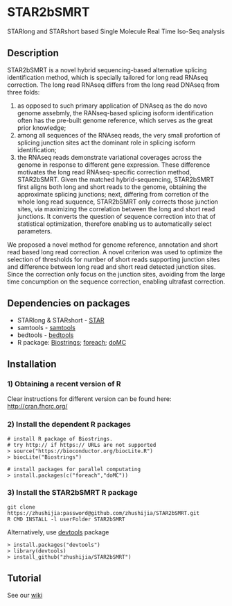 # STAR2bSMRT
STARlong and STARshort based Single Molecule Real Time Iso-Seq analysis

## Description
STAR2bSMRT is a novel hybrid sequencing-based alternative splicing identification method, which is specially tailored for long read RNAseq correction. 
The long read RNAseq differs from the long read DNAseq from three folds: 
1) as opposed to such primary application of DNAseq as the do novo genome assebmly, the RANseq-based splicing isoform identification often has the pre-built genome reference, which serves as the great prior knowledge; 
2) among all sequences of the RNAseq reads, the very small profortion of splicing junction sites act the dominant role in splicing isoform identification; 
3) the RNAseq reads demonstrate variational coverages across the genome in response to different gene expression. 
These difference motivates the long read RNAseq-specific correction method, STAR2bSMRT. Given the matched hybrid-sequencing, STAR2bSMRT first aligns both long and short reads to the genome, obtaining the approximate splicing junctions; next, differing from corretion of the whole long read suquence, STAR2bSMRT only corrects those junction sites, via maximizing the correlation between the long and short read junctions. It converts the question of sequence correction into that of statistical optimization, therefore enabling us to automatically select parameters. 


We proposed a novel method for genome reference, annotation and short read based long read correction. A novel criterion was used to optimize the selection of thresholds for number of short reads supporting junction sites and difference between long read and short read detected junction sites. Since the correction only focus on the junction sites, avoiding from the large time concumption on the sequence correction, enabling ultrafast correction. 

## Dependencies on packages
-  STARlong & STARshort - [STAR](https://github.com/alexdobin/STAR)
-  samtools - [samtools](http://samtools.sourceforge.net/)
-  bedtools - [bedtools](http://bedtools.readthedocs.io/en/latest/)
-  R package: [Biostrings](https://bioconductor.org/packages/release/bioc/html/Biostrings.html); [foreach](https://cran.r-project.org/web/packages/foreach/); [doMC](https://cran.r-project.org/web/packages/doMC/)


## Installation
### 1) Obtaining a recent version of R
Clear instructions for different version can be found here:
http://cran.fhcrc.org/

### 2) Install the dependent R packages
```
# install R package of Biostrings. 
# try http:// if https:// URLs are not supported
> source("https://bioconductor.org/biocLite.R")
> biocLite("Biostrings")

# install packages for parallel computating
> install.packages(c("foreach","doMC"))

```

### 3) Install the STAR2bSMRT R package
```
git clone https://zhushijia:password@github.com/zhushijia/STAR2bSMRT.git 
R CMD INSTALL -l userFolder STAR2bSMRT
```
Alternatively, use [devtools](https://github.com/hadley/devtools) package
```
> install.packages("devtools")
> library(devtools)
> install_github("zhushijia/STAR2bSMRT")
```

## Tutorial
   See our [wiki](https://github.com/zhushijia/STAR2bSMRT/wiki)



